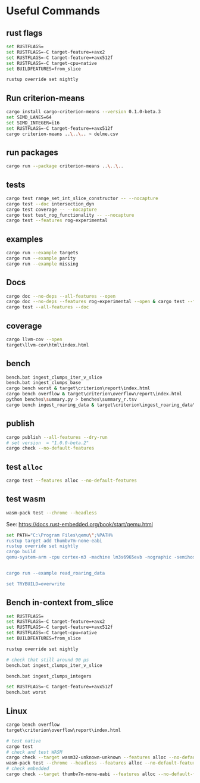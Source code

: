 # Useful Commands

## rust flags

```bash
set RUSTFLAGS=
set RUSTFLAGS=-C target-feature=+avx2
set RUSTFLAGS=-C target-feature=+avx512f
set RUSTFLAGS=-C target-cpu=native
set BUILDFEATURES=from_slice

rustup override set nightly
```

## Run criterion-means

```bash
cargo install cargo-criterion-means --version 0.1.0-beta.3
set SIMD_LANES=64
set SIMD_INTEGER=i16
set RUSTFLAGS=-C target-feature=+avx512f
cargo criterion-means ..\..\.. > delme.csv
```

## run packages

```bash
cargo run --package criterion-means ..\..\..
```

## tests

```bash
cargo test range_set_int_slice_constructor -- --nocapture
cargo test --doc intersection_dyn
cargo test coverage -- --nocapture
cargo test test_rog_functionality -- --nocapture
cargo test --features rog-experimental
```

## examples

```bash
cargo run --example targets
cargo run --example parity
cargo run --example missing
```

## Docs

```bash
cargo doc --no-deps --all-features --open
cargo doc --no-deps --features rog-experimental --open & cargo test --features rog-experimental --doc
cargo test --all-features --doc
```

## coverage

```bash
cargo llvm-cov --open
target\llvm-cov\html\index.html
```

## bench

```bash
bench.bat ingest_clumps_iter_v_slice
bench.bat ingest_clumps_base
cargo bench worst & target\criterion\report\index.html
cargo bench overflow & target\criterion\overflow\report\index.html 
python benches\summary.py > benches\summary_r.tsv
cargo bench ingest_roaring_data & target\criterion\ingest_roaring_data\report\index.html 
```

## publish

```bash
cargo publish --all-features --dry-run
# set version  = "1.0.0-beta.2"
cargo check --no-default-features
```

## test `alloc`

```bash
cargo test --features alloc --no-default-features
```

## test wasm

```bash
wasm-pack test --chrome --headless
```

See: <https://docs.rust-embedded.org/book/start/qemu.html>

```bash
set PATH="C:\Program Files\qemu\";%PATH%
rustup target add thumbv7m-none-eabi
rustup override set nightly
cargo build 
qemu-system-arm -cpu cortex-m3 -machine lm3s6965evb -nographic -semihosting-config enable=on,target=native -kernel ..\..\target\thumbv7m-none-eabi\debug\app


cargo run --example read_roaring_data

set TRYBUILD=overwrite
```

## Bench in-context from_slice

```bash
set RUSTFLAGS=
set RUSTFLAGS=-C target-feature=+avx2
set RUSTFLAGS=-C target-feature=+avx512f
set RUSTFLAGS=-C target-cpu=native
set BUILDFEATURES=from_slice

rustup override set nightly

# check that still around 90 µs
bench.bat ingest_clumps_iter_v_slice

bench.bat ingest_clumps_integers

set RUSTFLAGS=-C target-feature=+avx512f
bench.bat worst
```

## Linux

```bash
cargo bench overflow
target\criterion\overflow\report\index.html

# test native
cargo test
# check and test WASM
cargo check --target wasm32-unknown-unknown --features alloc --no-default-features
wasm-pack test --chrome --headless --features alloc --no-default-features
# check embedded
cargo check --target thumbv7m-none-eabi --features alloc --no-default-features
```
